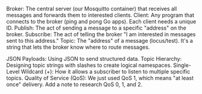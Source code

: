 Broker: The central server (our Mosquitto container) that receives all messages and forwards them to interested clients.
Client: Any program that connects to the broker (ping and pong Go apps). Each client needs a unique ID.
Publish: The act of sending a message to a specific "address" on the broker.
Subscribe: The act of telling the broker "I am interested in messages sent to this address."
Topic: The "address" of a message (locus/test). It's a string that lets the broker know where to route messages.

JSON Payloads: Using JSON to send structured data.
Topic Hierarchy: Designing topic strings with slashes to create logical namespaces.
Single-Level Wildcard (+): How it allows a subscriber to listen to multiple specific topics.
Quality of Service (QoS): We just used QoS 1, which means "at least once" delivery. Add a note to research QoS 0, 1, and 2.